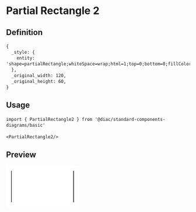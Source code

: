 # Partial Rectangle 2

## Definition

```
{
  _style: { 
    entity: 'shape=partialRectangle;whiteSpace=wrap;html=1;top=0;bottom=0;fillColor=none;',
  },
  _original_width: 120,
  _original_height: 60,
}
```

## Usage

```
import { PartialRectangle2 } from '@diac/standard-components-diagrams/basic'

<PartialRectangle2/>
```

## Preview

<img src="./partial-rectangle-2.png" width="200"/>

